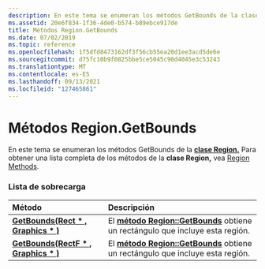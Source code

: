 ```yaml
---
description: En este tema se enumeran los métodos GetBounds de la clase Region. Para obtener una lista completa de los métodos de la clase Region, vea Métodos de región.
ms.assetid: 20e6f834-1f36-4de0-b574-b89ebce917de
title: Métodos Region.GetBounds
ms.date: 07/02/2019
ms.topic: reference
ms.openlocfilehash: 1f5dfd8473162df3f56cb55ea20d1ee3acd5de6e
ms.sourcegitcommit: d75fc10b9f0825bbe5ce5045c90d4045e3c53243
ms.translationtype: MT
ms.contentlocale: es-ES
ms.lasthandoff: 09/13/2021
ms.locfileid: "127465861"
---
```

# <a name="regiongetbounds-methods"></a>Métodos Region.GetBounds

En este tema se enumeran los métodos GetBounds de la [**clase Region.**](/windows/win32/api/gdiplusheaders/nl-gdiplusheaders-region) Para obtener una lista completa de los métodos de la **clase Region,** vea [Region Methods](-gdiplus-class-region-methods.md).

### <a name="overload-list"></a>Lista de sobrecarga



| Método                                                                                          | Descripción                                                                                                                                            |
|:------------------------------------------------------------------------------------------------|:-------------------------------------------------------------------------------------------------------------------------------------------------------|
| [**GetBounds(Rect \* , Graphics \* )**](/previous-versions//ms534816(v=vs.85))   | El [**método Region::GetBounds**](/previous-versions//ms534816(v=vs.85)) obtiene un rectángulo que incluye esta región.<br/>   |
| [**GetBounds(RectF \* , Graphics \* )**](/windows/win32/api/gdiplusheaders/nf-gdiplusheaders-region-getbounds(outrectf_inconstgraphics)) | El [**método Region::GetBounds**](/windows/win32/api/gdiplusheaders/nf-gdiplusheaders-region-getbounds(outrectf_inconstgraphics)) obtiene un rectángulo que incluye esta región. <br/> |



 

 
